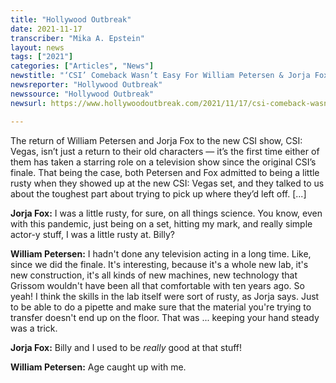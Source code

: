 ```yaml
---
title: "Hollywood Outbreak"
date: 2021-11-17
transcriber: "Mika A. Epstein"
layout: news
tags: ["2021"]
categories: ["Articles", "News"]
newstitle: "‘CSI’ Comeback Wasn’t Easy For William Petersen & Jorja Fox"
newsreporter: "Hollywood Outbreak"
newssource: "Hollywood Outbreak"
newsurl: https://www.hollywoodoutbreak.com/2021/11/17/csi-comeback-wasnt-easy-for-william-petersen-jorja-fox/

---
```


The return of William Petersen and Jorja Fox to the new CSI show, CSI: Vegas, isn’t just a return to their old characters — it’s the first time either of them has taken a starring role on a television show since the original CSI’s finale. That being the case, both Petersen and Fox admitted to being a little rusty when they showed up at the new CSI: Vegas set, and they talked to us about the toughest part about trying to pick up where they’d left off. [...]

**Jorja Fox:** I was a little rusty, for sure, on all things science. You know, even with this pandemic, just being on a set, hitting my mark, and really simple actor-y stuff, I was a little rusty at. Billy?

**William Petersen:** I hadn't done any television acting in a long time. Like, since we did the finale. It's interesting, because it's a whole new lab, it's new construction, it's all kinds of new machines, new technology that Grissom wouldn't have been all that comfortable with ten years ago. So yeah! I think the skills in the lab itself were sort of rusty, as Jorja says. Just to be able to do a pipette and make sure that the material you're trying to transfer doesn't end up on the floor. That was ... keeping your hand steady was a trick.

**Jorja Fox:** Billy and I used to be _really_ good at that stuff!

**William Petersen:** Age caught up with me.
